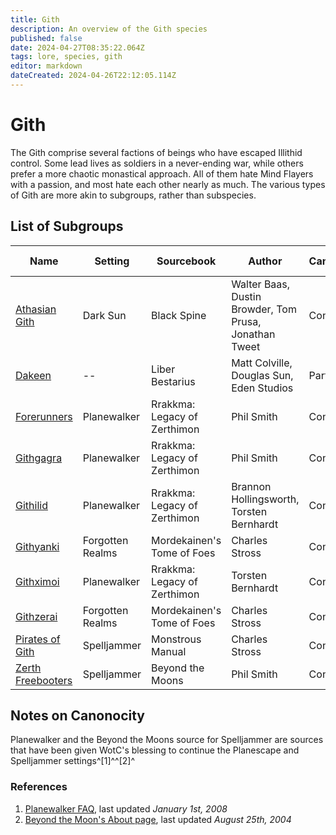 ```yaml
---
title: Gith
description: An overview of the Gith species
published: false
date: 2024-04-27T08:35:22.064Z
tags: lore, species, gith
editor: markdown
dateCreated: 2024-04-26T22:12:05.114Z
---
```


# Gith
The Gith comprise several factions of beings who have escaped Illithid control. Some lead lives as soldiers in a never-ending war, while others prefer a more chaotic monastical approach. All of them hate Mind Flayers with a passion, and most hate each other nearly as much. The various types of Gith are more akin to subgroups, rather than subspecies.

## List of Subgroups

|Name|Setting|Sourcebook|Author|Canonocity|Latest Edition|
|----|-------|----------|------|----------|-------|
|[Athasian Gith](gith/athasian-gith)|Dark Sun|Black Spine|Walter Baas, Dustin Browder, Tom Prusa, Jonathan Tweet|Confirmed|3e|
|[Dakeen](gith/githdakeen)|--|Liber Bestarius|Matt Colville, Douglas Sun, Eden Studios|Partial|--|
|[Forerunners](gith/forerunners)|Planewalker|Rrakkma: Legacy of Zerthimon|Phil Smith|Confirmed|3e|
|[Githgagra](gith/githgagra)|Planewalker|Rrakkma: Legacy of Zerthimon|Phil Smith|Confirmed|3e|
|[Githilid](gith/githilid)|Planewalker|Rrakkma: Legacy of Zerthimon|Brannon Hollingsworth, Torsten Bernhardt|Confirmed|3e|
|[Githyanki](gith/githyanki)|Forgotten Realms|Mordekainen's Tome of Foes|Charles Stross|Confirmed|5e|
|[Githximoi](gith/githximoi)|Planewalker|Rrakkma: Legacy of Zerthimon|Torsten Bernhardt|Confirmed|3e|
|[Githzerai](gith/githzerai)|Forgotten Realms|Mordekainen's Tome of Foes|Charles Stross|Confirmed|5e|
|[Pirates of Gith](gith/pirates-of-gith)|Spelljammer|Monstrous Manual|Charles Stross|Confirmed|2e AD&D|
|[Zerth Freebooters](gith/zerth-freebooters)|Spelljammer|Beyond the Moons|Phil Smith|Confirmed|3e|

## Notes on Canonocity
Planewalker and the Beyond the Moons source for Spelljammer are sources that have been given WotC's blessing to continue the Planescape and Spelljammer settings^[1]^^[2]^

### References
1. [Planewalker FAQ](https://planewalker.com/faq/080101/planewalker-general-faq_.html#2), last updated *January 1st, 2008*
2. [Beyond the Moon's About page](http://www.spelljammer.org/misc/about.html), last updated *August 25th, 2004*